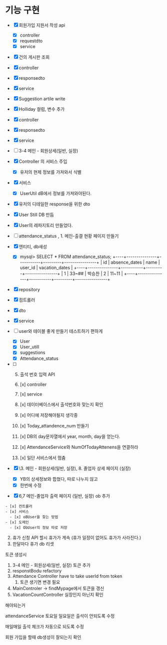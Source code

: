 # 기능 구현

- [x] 회원가입 지원서 작성 api
  - [x] controller
  - [x] requestdto
  - [x] service

- [x]  건의 게시판 조회
  - [x] controller
  - [x] responsedto
  - [x] service
  
- [x]  Suggestion artile write
  
  - [x] Holliday  컬럼, 변수 추가
  - [x] controller
  - [x] responsedto
  - [x] service
  
- [ ]   3-4 메인 - 회원상세(일반, 실장)
  
  - [x] Controller 의 서비스 주입
    - [x] 유저의 현제 정보를 가져와서 식별
  - [x] 서비스 
    - [x] UserUtil dB에서 정보를 가져와야된다.
  - [x] 유저의 디테일한 response을 위한 dto
  - [x] User Still DB 만듬
  - [x] User의 레파지토리 만들었다.
  
- [ ]  attendance_status , 1. 메인-출결 현황 페이지 만들기
  
  - [x] 엔티티, db새성
  
    - [x] mysql> SELECT * FROM attendance_status;
      +----+---------------+-----------+---------+----------------+
      | id | absence_dates | name      | user_id | vacation_dates |
      +----+---------------+-----------+---------+----------------+
      |  1 | 33~##         | 박승찬    |       2 | 11~11          |
      +----+---------------+-----------+---------+----------------+
  
  - [x] repository 
  
  - [x] 컴트롤러
  
  - [x] dto
  
  - [x] service
  
  - [ ] user와 테이블 좋게 만들기 테스트하기 편하게
  
    - [x] User
    - [x] User_utill
    - [x] suggestions
    - [x] Attendance_status
  
  - [ ] 5. 출석 번호 입력 API 
  
    6. [x] controller
  
    7. [x] service
  
      1. [x] 데이터베이스에서 출석번호와 맞는지 확인
  
      2. [x] 어디에 저장해야될지 생각중
  
      3. [x] Today_attandence_num 만들기
  
      4. [x] DB의 day문자열에서 year, month, day을 얻는다.
  
      5. [x] AttendanceService와 NumOfTodayAttenens을 연결하라
  
      6. [x] 일단 서비스에서 멈춤
  
        
  
  - [x] \3. 메인 - 회원상세(일반, 실장), 8. 졸업자 상세 페이지 (실장)
  
    - [x] YB의 상세정보와 합쳤다, 따로 나누지 않고 
    - [x] 한번에 수정
  
  - [x]  6,7 메인-졸업자 출력 페이지 (일반, 실장) ob 추가
  
    - [x] 컨트롤러
    - [x] 서비스
      - [x] oBUser을 찾는 방법
    - [x] 도메인
      - [x] ObUser의 정보 따로 저장

2. 휴가 신청 API 할시 휴가가 계속 (휴가 일정이 없어도 휴가가 사라진다.)
3. 한달마다 휴가 db 리셋

토큰 생성시 

1.  3-4 메인 - 회원상세(일반, 실장) 토큰 추가
2. responstBodu refactory
3. Attendance Controller  have to take userId from token
   1. 토큰 생기면 변경 필요
4. MainControler -> findMypage에서 토큰을 갱신
5. VacationCountController 실장인지 아닌지 확인



해야되는거

attendanceService 토요일 일요일은 출석이 안되도록 수정

매일매일 출석 체크가 자동으로 되도록 수정

회원 가입을 할때 db생성이 잘되는지 확인
